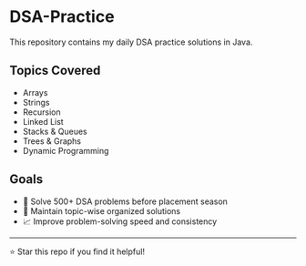 # DSA-Practice
This repository contains my daily DSA practice solutions in Java.

## Topics Covered
- Arrays
- Strings
- Recursion
- Linked List
- Stacks & Queues
- Trees & Graphs
- Dynamic Programming

## Goals
- 🚀 Solve 500+ DSA problems before placement season
- 📝 Maintain topic-wise organized solutions
- 📈 Improve problem-solving speed and consistency

---

⭐ Star this repo if you find it helpful!
